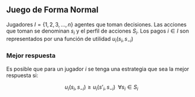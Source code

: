 
## Juego de Forma Normal 

Jugadores $I=\lbrace 1,2,3,\dots, n\rbrace$ agentes que toman decisiones. Las acciones que toman se denominan $s_i$ y el perfil de acciones $S_i$. Los pagos $i\in I$ son representados por una función de utilidad $u_i(s_i,s_{-i})$ 

### Mejor respuesta

Es posible que para un jugador $i$ se tenga una estrategia que sea la mejor respuesta si: 

$$u_{i}(s_{i},s_{-i})\geq u_{i}(s’_{i},s_{-i})\;\; \forall s_{i}\in S_{i}$$  